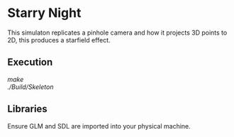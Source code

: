 # Starry Night  

This simulaton replicates a pinhole camera and how it projects 3D points to 2D, this produces a starfield effect.  

## Execution  

*make*  
*./Build/Skeleton*  

## Libraries  

Ensure GLM and SDL are imported into your physical machine.  
